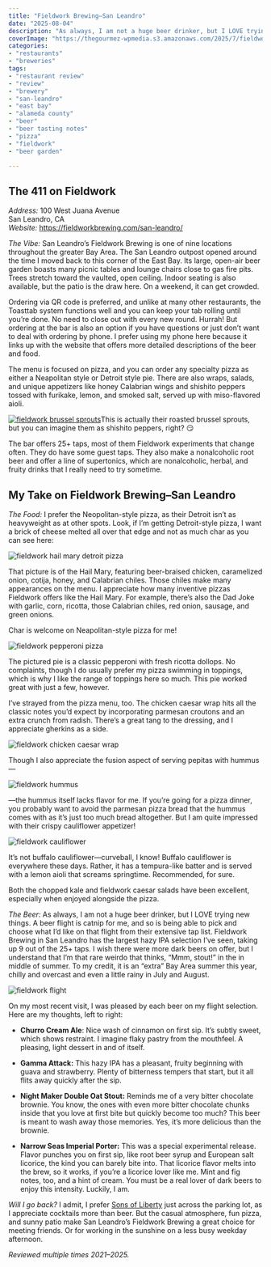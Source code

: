 ```yaml
---
title: "Fieldwork Brewing–San Leandro"
date: "2025-08-04"
description: "As always, I am not a huge beer drinker, but I LOVE trying new things. A beer flight is catnip for me, and so is being able to pick and choose what I’d like on that flight from their extensive tap list."
coverImage: "https://thegourmez-wpmedia.s3.amazonaws.com/2025/7/fieldwork+(5).jpg"
categories:
- "restaurants"
- "breweries"
tags:
- "restaurant review"
- "review"
- "brewery"
- "san-leandro"
- "east bay"
- "alameda county"
- "beer"
- "beer tasting notes"
- "pizza"
- "fieldwork"
- "beer garden"

---
```


## The 411 on Fieldwork

*Address:* 100 West Juana Avenue\
San Leandro, CA\
*Website:* <https://fieldworkbrewing.com/san-leandro/>

*The Vibe:* San Leandro’s Fieldwork Brewing is one of nine locations throughout the greater Bay Area. The San Leandro outpost opened around the time I moved back to this corner of the East Bay. Its large, open-air beer garden boasts many picnic tables and lounge chairs close to gas fire pits. Trees stretch toward the vaulted, open ceiling. Indoor seating is also available, but the patio is the draw here. On a weekend, it can get crowded.

Ordering via QR code is preferred, and unlike at many other restaurants, the Toasttab system functions well and you can keep your tab rolling until you’re done. No need to close out with every new round. Hurrah! But ordering at the bar is also an option if you have questions or just don’t want to deal with ordering by phone. I prefer using my phone here because it links up with the website that offers more detailed descriptions of the beer and food.

The menu is focused on pizza, and you can order any specialty pizza as either a Neapolitan style or Detroit style pie. There are also wraps, salads, and unique appetizers like honey Calabrian wings and shishito peppers tossed with furikake, lemon, and smoked salt, served up with miso-flavored aioli.

<div class="caption">

[![fieldwork brussel sprouts](https://thegourmez-wpmedia.s3.amazonaws.com/2025/7/fieldwork+(6).jpg)](https://thegourmez-wpmedia.s3.amazonaws.com/2025/7/fieldwork+(6).jpg)This is actually their roasted brussel sprouts, but you can imagine them as shishito peppers, right? 😏</div>

The bar offers 25+ taps, most of them Fieldwork experiments that change often. They do have some guest taps. They also make a nonalcoholic root beer and offer a line of supertonics, which are nonalcoholic, herbal, and fruity drinks that I really need to try sometime.

## My Take on Fieldwork Brewing–San Leandro

*The Food:* I prefer the Neopolitan-style pizza, as their Detroit isn’t as heavyweight as at other spots. Look, if I’m getting Detroit-style pizza, I want a brick of cheese melted all over that edge and not as much char as you can see here:

![fieldwork hail mary detroit pizza](https://thegourmez-wpmedia.s3.amazonaws.com/2025/7/fieldwork+(2).jpg)

That picture is of the Hail Mary, featuring beer-braised chicken, caramelized onion, cotija, honey, and Calabrian chiles. Those chiles make many appearances on the menu. I appreciate how many inventive pizzas Fieldwork offers like the Hail Mary. For example, there’s also the Dad Joke with garlic, corn, ricotta, those Calabrian chiles, red onion, sausage, and green onions.

Char is welcome on Neapolitan-style pizza for me!

![fieldwork pepperoni pizza](https://thegourmez-wpmedia.s3.amazonaws.com/2025/7/fieldwork+(1).jpg)

The pictured pie is a classic pepperoni with fresh ricotta dollops. No complaints, though I do usually prefer my pizza swimming in toppings, which is why I like the range of toppings here so much. This pie worked great with just a few, however.

I’ve strayed from the pizza menu, too. The chicken caesar wrap hits all the classic notes you’d expect by incorporating parmesan croutons and an extra crunch from radish. There’s a great tang to the dressing, and I appreciate gherkins as a side.

![fieldwork chicken caesar wrap](https://thegourmez-wpmedia.s3.amazonaws.com/2025/7/fieldwork+(4).jpg)

Though I also appreciate the fusion aspect of serving pepitas with hummus—

![fieldwork hummus](https://thegourmez-wpmedia.s3.amazonaws.com/2025/7/fieldwork+(7).jpg)

—the hummus itself lacks flavor for me. If you’re going for a pizza dinner, you probably want to avoid the parmesan pizza bread that the hummus comes with as it’s just too much bread altogether. But I am quite impressed with their crispy cauliflower appetizer!

![fieldwork cauliflower](https://thegourmez-wpmedia.s3.amazonaws.com/2025/7/fieldwork+(3).jpg)

It’s not buffalo cauliflower—curveball, I know! Buffalo cauliflower is everywhere these days. Rather, it has a tempura-like batter and is served with a lemon aioli that screams springtime. Recommended, for sure.

Both the chopped kale and fieldwork caesar salads have been excellent, especially when enjoyed alongside the pizza.

*The Beer:* As always, I am not a huge beer drinker, but I LOVE trying new things. A beer flight is catnip for me, and so is being able to pick and choose what I’d like on that flight from their extensive tap list. Fieldwork Brewing in San Leandro has the largest hazy IPA selection I’ve seen, taking up 9 out of the 25+ taps. I wish there were more dark beers on offer, but I understand that I’m that rare weirdo that thinks, “Mmm, stout!” in the in middle of summer. To my credit, it is an “extra” Bay Area summer this year, chilly and overcast and even a little rainy in July and August.

![fieldwork flight](https://thegourmez-wpmedia.s3.amazonaws.com/2025/7/fieldwork+(5).jpg)

On my most recent visit, I was pleased by each beer on my flight selection. Here are my thoughts, left to right:

-   **Churro Cream Ale**: Nice wash of cinnamon on first sip. It’s subtly sweet, which shows restraint. I imagine flaky pastry from the mouthfeel. A pleasing, light dessert in and of itself.

-   **Gamma Attack:** This hazy IPA has a pleasant, fruity beginning with guava and strawberry. Plenty of bitterness tempers that start, but it all flits away quickly after the sip.

-   **Night Maker Double Oat Stout:** Reminds me of a very bitter chocolate brownie. You know, the ones with even more bitter chocolate chunks inside that you love at first bite but quickly become too much? This beer is meant to wash away those memories. Yes, it’s more delicious than the brownie.

-   **Narrow Seas Imperial Porter:** This was a special experimental release. Flavor punches you on first sip, like root beer syrup and European salt licorice, the kind you can barely bite into. That licorice flavor melts into the brew, so it works, if you’re a licorice lover like me. Mint and fig notes, too, and a hint of cream. You must be a real lover of dark beers to enjoy this intensity. Luckily, I am.

*Will I go back?* I admit, I prefer [Sons of Liberty](https://thegourmez.com/blog/2025-05-13-sons-of-liberty/) just across the parking lot, as I appreciate cocktails more than beer. But the casual atmosphere, fun pizza, and sunny patio make San Leandro’s Fieldwork Brewing a great choice for meeting friends. Or for working in the sunshine on a less busy weekday afternoon.

*Reviewed multiple times 2021–2025.*
